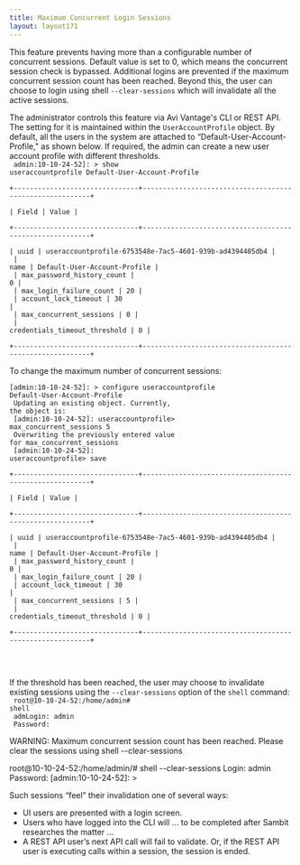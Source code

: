 ```yaml
---
title: Maximum Concurrent Login Sessions
layout: layout171
---
```

This feature prevents having more than a configurable number of concurrent sessions. Default value is set to 0, which means the concurrent session check is bypassed. Additional logins are prevented if the maximum concurrent session count has been reached. Beyond this, the user can choose to login using shell <code>--clear-sessions</code> which will invalidate all the active sessions.

The administrator controls this feature via Avi Vantage's CLI or REST API. The setting for it is maintained within the <code>UserAccountProfile</code> object. By default, all the users in the system are attached to “Default-User-Account-Profile," as shown below. If required, the admin can create a new user account profile with different thresholds.
<code><br> admin:10-10-24-52]: &gt; show useraccountprofile Default-User-Account-Profile<br> +-------------------------------+---------------------------------------------------------+<br> | Field                         | Value                                                   |<br> +-------------------------------+---------------------------------------------------------+<br> | uuid                          | useraccountprofile-6753548e-7ac5-4601-939b-ad4394405db4 |<br> | name                          | Default-User-Account-Profile                            |<br> | max_password_history_count    | 0                                                       |<br> | max_login_failure_count       | 20                                                      |<br> | account_lock_timeout          | 30                                                      |<br> | max_concurrent_sessions       | 0                                                       |<br> | credentials_timeout_threshold | 0                                                       |<br> +-------------------------------+---------------------------------------------------------+<br> </code>
To change the maximum number of concurrent sessions:
<code><br> [admin:10-10-24-52]: &gt; configure useraccountprofile Default-User-Account-Profile<br> Updating an existing object. Currently, the object is:<br> [admin:10-10-24-52]: useraccountprofile&gt; max_concurrent_sessions 5<br> Overwriting the previously entered value for max_concurrent_sessions<br> [admin:10-10-24-52]: useraccountprofile&gt; save<br> +-------------------------------+---------------------------------------------------------+<br> | Field                         | Value                                                   |<br> +-------------------------------+---------------------------------------------------------+<br> | uuid                          | useraccountprofile-6753548e-7ac5-4601-939b-ad4394405db4 |<br> | name                          | Default-User-Account-Profile                            |<br> | max_password_history_count    | 0                                                       |<br> | max_login_failure_count       | 20                                                      |<br> | account_lock_timeout          | 30                                                      |<br> | max_concurrent_sessions       | 5                                                       |<br> | credentials_timeout_threshold | 0                                                       |<br> +-------------------------------+---------------------------------------------------------+<br> </code>

 

If the threshold has been reached, the user may choose to invalidate existing sessions using the <code>--clear-sessions</code> option of the <code>shell</code> command:
<code><br> root@10-10-24-52:/home/admin# shell<br> admLogin: admin<br> Password:</code>

WARNING: Maximum concurrent session count has been reached.
Please clear the sessions using shell --clear-sessions

root@10-10-24-52:/home/admin/# shell --clear-sessions
Login: admin
Password:
[admin:10-10-24-52]: > 

Such sessions “feel” their invalidation one of several ways:

* UI users are presented with a login screen.
* Users who have logged into the CLI will … to be completed after Sambit researches the matter ...
* A REST API user’s next API call will fail to validate. Or, if the REST API user is executing calls within a session, the session is ended. 